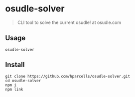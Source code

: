 # osudle-solver
> CLI tool to solve the current osudle! at osudle.com

## Usage
```
osudle-solver
```

## Install
```
git clone https://github.com/hparcells/osudle-solver.git
cd osudle-solver
npm i
npm link
```

